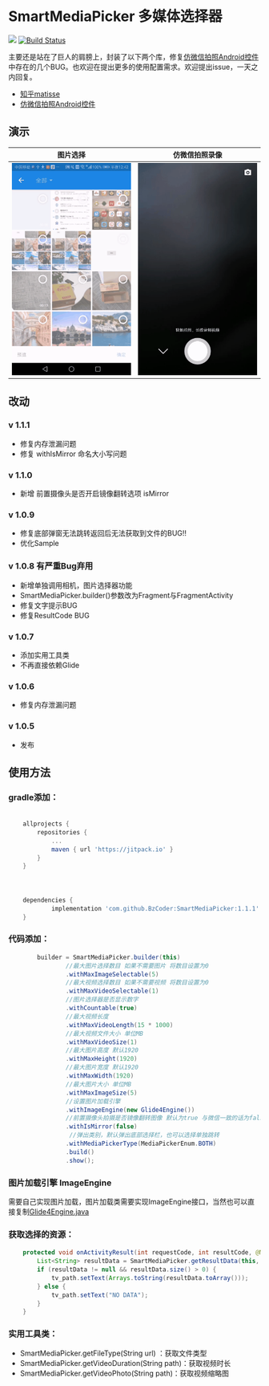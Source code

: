 # SmartMediaPicker 多媒体选择器 
[![](https://jitpack.io/v/BzCoder/SmartMediaPicker.svg)](https://jitpack.io/#BzCoder/SmartMediaPicker)
[![Build Status](https://www.travis-ci.org/BzCoder/SmartMediaPicker.svg?branch=master)](https://www.travis-ci.org/BzCoder/SmartMediaPicker)


主要还是站在了巨人的肩膀上，封装了以下两个库，修复[仿微信拍照Android控件](https://github.com/CJT2325/CameraView)中存在的几个BUG。也欢迎在提出更多的使用配置需求。欢迎提出issue，一天之内回复。
- [知乎matisse](https://github.com/zhihu/Matisse)
- [仿微信拍照Android控件](https://github.com/CJT2325/CameraView)
## 演示

| 图片选择                  | 仿微信拍照录像                    | 
|:------------------------------:|:---------------------------------:|
|![](image/20190315005039.gif) | ![](image/20190315005454.gif) |

## 改动
### v 1.1.1
  - 修复内存泄漏问题
  - 修复 withIsMirror 命名大小写问题
### v 1.1.0
  - 新增 前置摄像头是否开启镜像翻转选项 isMirror
### v 1.0.9
  - 修复底部弹窗无法跳转返回后无法获取到文件的BUG!!
  - 优化Sample
### v 1.0.8 有严重Bug弃用
   - 新增单独调用相机，图片选择器功能
   - SmartMediaPicker.builder()参数改为Fragment与FragmentActivity
   - 修复文字提示BUG
   - 修复ResultCode BUG
### v 1.0.7
   - 添加实用工具类
   - 不再直接依赖Glide
### v 1.0.6
   - 修复内存泄漏问题
### v 1.0.5
   - 发布
## 使用方法
### gradle添加：
```gradle

	allprojects {
		repositories {
			...
			maven { url 'https://jitpack.io' }
		}
	}



	dependencies {
	        implementation 'com.github.BzCoder:SmartMediaPicker:1.1.1'
	}
```
### 代码添加：
```java
        builder = SmartMediaPicker.builder(this)
                //最大图片选择数目 如果不需要图片 将数目设置为0
                .withMaxImageSelectable(5)
                //最大视频选择数目 如果不需要视频 将数目设置为0
                .withMaxVideoSelectable(1)
                //图片选择器是否显示数字
                .withCountable(true)
                //最大视频长度
                .withMaxVideoLength(15 * 1000)
                //最大视频文件大小 单位MB
                .withMaxVideoSize(1)
                //最大图片高度 默认1920
                .withMaxHeight(1920)
                //最大图片宽度 默认1920
                .withMaxWidth(1920)
                //最大图片大小 单位MB
                .withMaxImageSize(5)
                //设置图片加载引擎
                .withImageEngine(new Glide4Engine())
                //前置摄像头拍摄是否镜像翻转图像 默认为true 与微信一致的话为false
                .withIsMirror(false)
	             //弹出类别，默认弹出底部选择栏，也可以选择单独跳转
                .withMediaPickerType(MediaPickerEnum.BOTH)
                .build()
                .show();
```

### 图片加载引擎 ImageEngine
需要自己实现图片加载，图片加载类需要实现ImageEngine接口，当然也可以直接复制[Glide4Engine.java](https://github.com/BzCoder/SmartMediaPicker/blob/master/app/src/main/java/com/bzcoder/mediapicker/Glide4Engine.java)



### 获取选择的资源：
```java
    protected void onActivityResult(int requestCode, int resultCode, @Nullable Intent data) {
        List<String> resultData = SmartMediaPicker.getResultData(this, requestCode, resultCode, data);
        if (resultData != null && resultData.size() > 0) {
            tv_path.setText(Arrays.toString(resultData.toArray()));
        } else {
            tv_path.setText("NO DATA");
        }
    }
```

### 实用工具类：
- SmartMediaPicker.getFileType(String url) ：获取文件类型
- SmartMediaPicker.getVideoDuration(String path)：获取视频时长
- SmartMediaPicker.getVideoPhoto(String path)：获取视频缩略图
